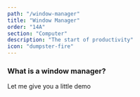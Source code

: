 ```yaml
---
path: "/window-manager"
title: "Window Manager"
order: "14A"
section: "Computer"
description: "The start of productivity"
icon: "dumpster-fire"
---
```


### What is a window manager?

Let me give you a little demo

<br />
<br />
<br />
<br />
<br />
<br />
<br />
<br />
<br />
<br />
<br />
<br />
<br />
<br />
<br />
<br />

